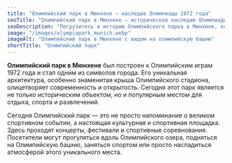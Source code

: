```yaml
---
title: "Олимпийский парк в Мюнхене — наследие Олимпиады 1972 года"
seoTitle: "Олимпийский парк в Мюнхене — историческое наследие Олимпиады 1972 года"
seoDescription: "Погрузитесь в историю Олимпийского парка в Мюнхене, который стал символом летних Олимпийских игр 1972 года."
image: "/images/olympiapark_munich.webp"
imageAlt: "Олимпийский парк в Мюнхене с видом на олимпийскую башню"
shortTitle: "Олимпийский парк"
---
```


**Олимпийский парк в Мюнхене** был построен к Олимпийским играм 1972 года и стал одним из символов города. Его уникальная архитектура, особенно знаменитая крыша Олимпийского стадиона, олицетворяет современность и открытость. Сегодня этот парк является не только историческим объектом, но и популярным местом для отдыха, спорта и развлечений.

Сегодня Олимпийский парк — это не просто напоминание о великом спортивном событии, а настоящая культурная и спортивная площадка. Здесь проходят концерты, фестивали и спортивные соревнования. Посетители могут прогуляться вдоль Олимпийского озера, подняться на Олимпийскую башню, заняться спортом или просто насладиться атмосферой этого уникального места.
